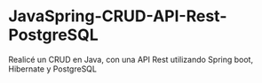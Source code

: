 # JavaSpring-CRUD-API-Rest-PostgreSQL
Realicé un CRUD en Java, con una API Rest utilizando Spring boot, Hibernate y PostgreSQL
